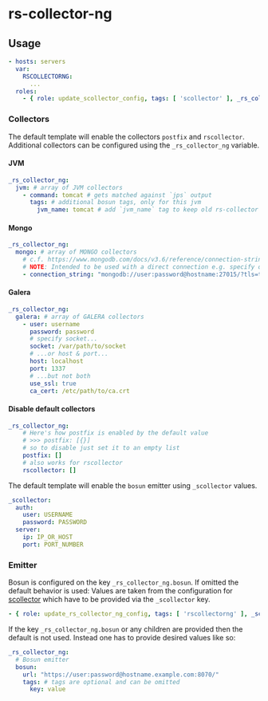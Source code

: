 # rs-collector-ng

## Usage

```yaml
- hosts: servers
  var:
    RSCOLLECTORNG:
      ...
  roles:
    - { role: update_scollector_config, tags: [ 'scollector' ], _rs_collector_ng: "{{ RSCOLLECTORNG }}" }
```

### Collectors

The default template will enable the collectors `postfix` and `rscollector`. Additional collectors can be configured using the `_rs_collector_ng` variable.

#### JVM 

```yaml
_rs_collector_ng:
  jvm: # array of JVM collectors
    - command: tomcat # gets matched against `jps` output
      tags: # additional bosun tags, only for this jvm
        jvm_name: tomcat # add `jvm_name` tag to keep old rs-collector's behavior
```

#### Mongo

```yaml
_rs_collector_ng:
  mongo: # array of MONGO collectors
    # c.f. https://www.mongodb.com/docs/v3.6/reference/connection-string/
    # NOTE: Intended to be used with a direct connection e.g. specify only one host
    - connection_string: "mongodb://user:password@hostname:27015/?tls=true&tlsCAFile=/etc/ssl/certs/ca-certificates.crt"
```

#### Galera

```yaml
_rs_collector_ng:
  galera: # array of GALERA collectors
    - user: username
      password: password
      # specify socket...
      socket: /var/path/to/socket
      # ...or host & port...
      host: localhost
      port: 1337
      # ...but not both
      use_ssl: true
      ca_cert: /etc/path/to/ca.crt
```

#### Disable default collectors

```yaml
_rs_collector_ng:
    # Here's how postfix is enabled by the default value
    # >>> postfix: [{}]
    # so to disable just set it to an empty list
    postfix: []
    # also works for rscollector
    rscollector: []
```

The default template will enable the `bosun` emitter using `_scollector` values.

```yaml
_scollector:
  auth:
    user: USERNAME
    password: PASSWORD
  server:
    ip: IP_OR_HOST
    port: PORT_NUMBER
```

### Emitter

Bosun is configured on the key `_rs_collector_ng.bosun`. If omitted the default behavior is used: Values are taken from the configuration for [scollector](https://github.com/Rheinwerk/ansible-role-update_scollector_config) which have to be provided via the `_scollector` key.

```yaml
- { role: update_rs_collector_ng_config, tags: [ 'rscollectorng' ], _scollector: "{{ SCOLLECTOR }}" }
```

If the key `_rs_collector_ng.bosun` or any children are provided then the default is not used. Instead one has to provide desired values like so:

```yaml
_rs_collector_ng:
  # Bosun emitter
  bosun:
    url: "https://user:password@hostname.example.com:8070/"
    tags: # tags are optional and can be omitted
      key: value
```
